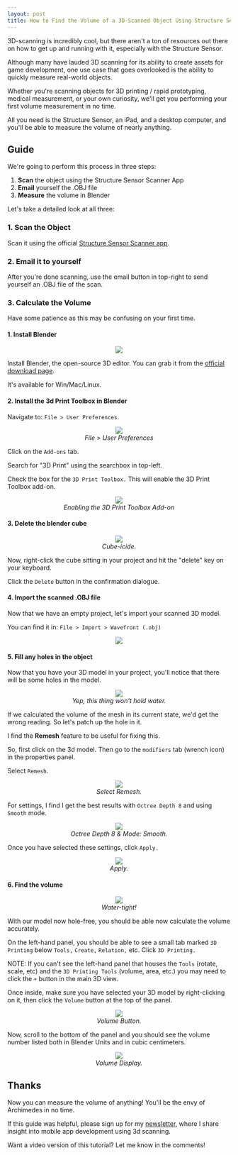 ```yaml
---
layout: post
title: How to Find the Volume of a 3D-Scanned Object Using Structure Sensor and Blender
---
```


3D-scanning is incredibly cool, but there aren't a ton of resources out there on how to get up and running with it, especially with the Structure Sensor.

Although many have lauded 3D scanning for its ability to create assets for game development, one use case that goes overlooked is the ability to quickly measure real-world objects.

Whether you're scanning objects for 3D printing / rapid prototyping, medical measurement, or your own curiosity, we'll get you performing your first volume measurement in no time.

All you need is the Structure Sensor, an iPad, and a desktop computer, and you'll be able to measure the volume of nearly anything.

## Guide

We're going to perform this process in three steps:

1. **Scan** the object using the Structure Sensor Scanner App
2. **Email** yourself the .OBJ file
3. **Measure** the volume in Blender

Let's take a detailed look at all three:

### 1. Scan the Object

Scan it using the official [Structure Sensor Scanner app](https://itunes.apple.com/ca/app/scanner-structure-sensor-sample/id891169722?mt=8).

### 2. Email it to yourself

After you're done scanning, use the email button in top-right to send yourself an .OBJ file of the scan.

### 3. Calculate the Volume

Have some patience as this may be confusing on your first time.

#### 1. Install Blender

<center> 
<img src="../images/2016/06/27-3d-volume/blender-logo.png" /> </center>

Install Blender, the open-source 3D editor. You can grab it from the [official download page](https://www.blender.org/download/). 

It's available for Win/Mac/Linux.

#### 2. Install the 3d Print Toolbox in Blender

Navigate to: `File > User Preferences`.

<center> 
<img src="../images/2016/06/27-3d-volume/screenshots/user-preferences.png" /> </center>
<center> <em>File > User Preferences</em>  </center>

Click on the `Add-ons` tab.

Search for "3D Print" using the searchbox in top-left.

Check the box for the `3D Print Toolbox.` This will enable the 3D Print Toolbox add-on.

<center> 
<img src="../images/2016/06/27-3d-volume/screenshots/addons-3d-print.png" /> </center>
<center> <em>Enabling the 3D Print Toolbox Add-on</em>  </center>

#### 3. Delete the blender cube

<center> 
<img src="../images/2016/06/27-3d-volume/screenshots/delete-cube.png" /> </center>
<center> <em>Cube-icide.</em>  </center>

Now, right-click the cube sitting in your project and hit the "delete" key on your keyboard.

Click the `Delete` button in the confirmation dialogue.

#### 4. Import the scanned .OBJ file

Now that we have an empty project, let's import your scanned 3D model.

You can find it in: `File > Import > Wavefront (.obj)`

<center> 
<img src="../images/2016/06/27-3d-volume/screenshots/import-obj.png" /> </center>

#### 5. Fill any holes in the object

Now that you have your 3D model in your project, you'll notice that there will be some holes in the model.

<center> 
<img src="../images/2016/06/27-3d-volume/screenshots/bottle-hole.png" /> </center>
<center> <em>Yep, this thing won't hold water.</em>  </center>


If we calculated the volume of the mesh in its current state, we'd get the wrong reading. So let's patch up the hole in it.

I find the **Remesh** feature to be useful for fixing this.

So, first click on the 3d model. Then go to the `modifiers` tab (wrench icon) in the properties panel. 

Select `Remesh`.

<center> 
<img src="../images/2016/06/27-3d-volume/screenshots/modifier-remesh.png" /> </center>
<center> <em> Select Remesh.  </em>  </center>

For settings, I find I get the best results with `Octree Depth 8` and using `Smooth` mode.

<center> 
<img src="../images/2016/06/27-3d-volume/screenshots/octtree-depth.png" /> </center>
<center> <em> Octree Depth 8 & Mode: Smooth.  </em>  </center>

Once you have selected these settings, click `Apply.`

<center> 
<img src="../images/2016/06/27-3d-volume/screenshots/modifier-apply.png" /> </center>
<center> <em> Apply.  </em>  </center>

#### 6. Find the volume

<center> 
<img src="../images/2016/06/27-3d-volume/screenshots/closed-bottle.png" /> </center>
<center> <em> Water-tight!  </em>  </center>

With our model now hole-free, you should be able now calculate the volume accurately.

On the left-hand panel, you should be able to see a small tab marked `3D Printing` below `Tools,` `Create,` `Relation,` etc. Click `3D Printing.`

NOTE: If you can't see the left-hand panel that houses the `Tools` (rotate, scale, etc) and the `3D Printing Tools` (volume, area, etc.) you may need to click the `+` button in the main 3D view.

Once inside, make sure you have selected your 3D model by right-clicking on it, then click the `Volume` button at the top of the panel.

<center> 
<img src="../images/2016/06/27-3d-volume/screenshots/volume-button.png" /> </center>
<center> <em> Volume Button.  </em>  </center>

Now, scroll to the bottom of the panel and you should see the volume number listed both in Blender Units and in cubic centimeters.

<center> 
<img src="../images/2016/06/27-3d-volume/screenshots/volume-display.png" /> </center>
<center> <em> Volume Display.  </em>  </center>

## Thanks

Now you can measure the volume of anything! You'll be the envy of Archimedes in no time.

If this guide was helpful, please sign up for my [newsletter](//newsletter), where I share insight into mobile app development using 3d scanning.

Want a video version of this tutorial? Let me know in the comments!

